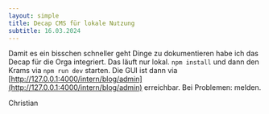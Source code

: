 ```yaml
---
layout: simple
title: Decap CMS für lokale Nutzung
subtitle: 16.03.2024
---
```

Damit es ein bisschen schneller geht Dinge zu dokumentieren habe ich das Decap für die Orga integriert. Das läuft nur lokal. `npm install` und dann den Krams via `npm run dev` starten. Die GUI ist dann via [http://127.0.0.1:4000/intern/blog/admin](http://127.0.0.1:4000/intern/blog/admin) erreichbar. Bei Problemen: melden.

Christian
